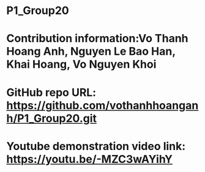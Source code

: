 # P1_Group20
# Contribution information:Vo Thanh Hoang Anh, Nguyen Le Bao Han, Khai Hoang, Vo Nguyen Khoi
# GitHub repo URL: https://github.com/vothanhhoanganh/P1_Group20.git
# Youtube demonstration video link: https://youtu.be/-MZC3wAYihY
